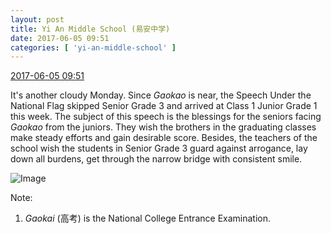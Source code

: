 ```yaml
---
layout: post
title: Yi An Middle School (易安中学)
date: 2017-06-05 09:51
categories: [ 'yi-an-middle-school' ]
---
```


<div class="weibo-info">
  <a href="http://weibo.com/6074218720/F6nQgnIv5">2017-06-05 09:51</a>
</div>

It's another cloudy Monday. Since *Gaokao* is near, the Speech Under the National Flag skipped Senior Grade 3 and arrived at Class 1 Junior Grade 1 this week. The subject of this speech is the blessings for the seniors facing *Gaokao* from the juniors. They wish the brothers in the graduating classes make steady efforts and gain desirable score. Besides, the teachers of the school wish the students in Senior Grade 3 guard against arrogance, lay down all burdens, get through the narrow bridge with consistent smile.

<!-- more -->

![Image](http://wx3.sinaimg.cn/mw690/006D4NLGgy1fg9qm9t6rkj30dj0hl7g7.jpg)

Note:
1. *Gaokai* (高考) is the National College Entrance Examination.

